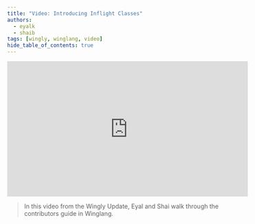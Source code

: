 ```yaml
---
title: "Video: Introducing Inflight Classes"
authors: 
  - eyalk
  - shaib
tags: [wingly, winglang, video]
hide_table_of_contents: true
---
```



<iframe width="560" height="315" src="https://www.youtube.com/embed/HszOffPgzvs" title="YouTube video player" frameborder="0" allow="accelerometer; autoplay; clipboard-write; encrypted-media; gyroscope; picture-in-picture; web-share; fullscreen" allowfullscreen></iframe>

> In this video from the Wingly Update, Eyal and Shai walk through the contributors guide in Winglang.

<!--truncate-->
